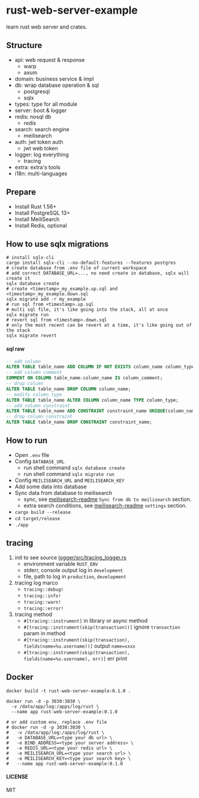 # rust-web-server-example
  learn rust web server and crates.

## Structure
- api: web request & response
    - warp
    - axum
- domain: business service & impl
- db: wrap database operation & sql
    - postgresql
    - sqlx
- types: type for all module
- server: boot & logger
- redis: nosql db
    - redis
- search: search engine
    - meilisearch
- auth: jwt token auth
    - jwt web token
- logger: log everything
    - tracing
- extra: extra's tools
- i18n: multi-languages

## Prepare
- Install Rust 1.56+
- Install PostgreSQL 13+
- Install MeiliSearch
- Install Redis, optional


## How to use sqlx migrations
```shell
# install sqlx-cli
cargo install sqlx-cli --no-default-features --features postgres
# create database from .env file of current workspace
# add correct DATABASE_URL=..., no need create in database, sqlx will create it
sqlx database create
# create <timestamp>_my_example.up.sql and <timestamp>_my_example.down.sql
sqlx migrate add -r my_example
# run sql from <timestamp>.up.sql
# multi sql file, it's like going into the stack, all at once
sqlx migrate run
# revert sql from <timestamp>.down.sql
# only the most recent can be revert at a time, it's like going out of the stack
sqlx migrate revert
```
#### sql raw
```sql
-- add column
ALTER TABLE table_name ADD COLUMN IF NOT EXISTS column_name column_type NOT NULL DEFAULT default_value;
-- add column comment
COMMENT ON COLUMN table_name.column_name IS column_comment;
-- drop column
ALTER TABLE table_name DROP COLUMN column_name;
-- modify column type
ALTER TABLE table_name ALTER COLUMN column_name TYPE column_type;
-- add column constraint
ALTER TABLE table_name ADD CONSTRAINT constraint_name UNIQUE(column_name);
-- drop column constraint
ALTER TABLE table_name DROP CONSTRAINT constraint_name;
```

## How to run
- Open `.env` file
- Config `DATABASE_URL`
    - run shell command `sqlx database create`
    - run shell command `sqlx migrate run`
- Config `MEILISEARCH_URL` and `MEILISEARCH_KEY`
- Add some data into database
- Sync data from database to meilisearch
    - sync, see [meilisearch-readme](search/README.md) `Sync from db to meilisearch` section.
    - extra search conditions, see [meilisearch-readme](search/README.md) `settings` section.
- `cargo build --release`
- `cd target/release`
- `./app`

## tracing
1. init to see source [logger/src/tracing_logger.rs](logger/src/tracing_logger.rs)
    - environment variable `RUST_ENV`
    - stderr, console output log in `development`
    - file, path to log in `production`, `development`
2. tracing log marco
    - `tracing::debug!`
    - `tracing::info!`
    - `tracing::warn!`
    - `tracing::error!`
3. tracing method 
    - `#[tracing::instrument]` in library or async method
    - `#[tracing::instrument(skip(transaction))]` ignore `transaction` param in method
    - `#[tracing::instrument(skip(transaction), fields(name=%u.username))]` output `name=xxxx`
    - `#[tracing::instrument(skip(transaction), fields(name=%u.username), err)]` err print

## Docker
```shell
docker build -t rust-web-server-example:0.1.0 .

docker run -d -p 3030:3030 \
  -v /data/app/log:/apps/log/rust \
  --name app rust-web-server-example:0.1.0

# or add custom env, replace .env file
# docker run -d -p 3030:3030 \
#   -v /data/app/log:/apps/log/rust \
#   -e DATABASE_URL=<type your db url> \
#   -e BIND_ADDRESS=<type your server address> \
#   -e REDIS_URL=<type your redis url> \
#   -e MEILISEARCH_URL=<type your search url> \
#   -e MEILISEARCH_KEY=<type your search key> \
#   --name app rust-web-server-example:0.1.0
```
#### LICENSE
MIT